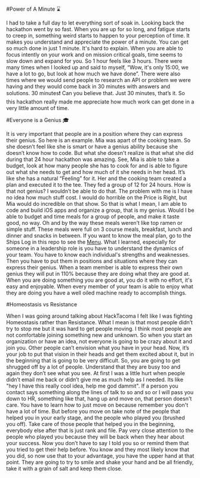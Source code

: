 #Power of A Minute :hourglass:

I had to take a full day to let everything sort of soak in. Looking back the hackathon went by so fast. When you are up for so long, and fatigue starts to creep in, something weird starts to happen to your perception of time. It makes you understand and appreciate the power of a minute. You can get so much done in just 1 minute. It's hard to explain. When you are able to focus intently on your work and on mission critical goals, time seems to slow down and expand for you. So 1 hour feels like 3 hours. There were many times when I looked up and said to myself, “Wow, it's only 15:00, we have a lot to go, but look at how much we have done”. There were also times where we would send people to research an API or problem we were having and they would come back in 30 minutes with answers and solutions. 30 minutes:exclamation: Can you believe that. Just 30 minutes, that’s it. So this hackathon really made me appreciate how much work can get done in a very little amount of time.

#Everyone is a Genius :mortar_board:

It is very important that people are in a position where they can express their genius. So here is an example. Mia was apart of the cooking team. So she doesn’t feel like she is smart or have a genius ability because she doesn’t know how to code. But what she doesn't realize is that what she did during that 24 hour hackathon was amazing. See, Mia is able to take a budget, look at how many people she has to cook for and is able to figure out what she needs to get and how much of it she needs in her head. It’s like she has a natural “Feeling” for it. Her and the cooking team created a plan and executed it to the tee. They fed a group of 12 for 24 hours. How is that not genius? I wouldn’t be able to do that. The problem with me is I have no idea how much stuff cost. I would do horrible on the Price is Right, but Mia would do incredible on that show. So that is what I mean, I am able to code and build iOS apps and organize a group, that is my genius. Would I be able to budget and time meals for a group of people, and make it taste good, no way. Oh and by the way these meals weren’t like top ramen or simple stuff. These meals were full on 3 course meals, breakfast, lunch and dinner and snacks in between. If you want to know the meal plan, go to the Ships Log in this repo to see the [Menu](https://github.com/HackTacoma/Ships-Log/blob/master/Hackathon_1/Menu.md). What I learned, especially for someone in a leadership role is you have to understand the dynamics of your team. You have to know each individual's strengths and weaknesses. Then you have to put them in positions and situations where they can express their genius. When a team member is able to express their own genius they will put in 110% because they are doing what they are good at. When you are doing something you are good at, you do it with no effort, it's easy and enjoyable. When every member of your team is able to enjoy what they are doing you have a well oiled machine ready to accomplish things.   

#Homeostasis vs Resistance

When I was going around talking about HackTacoma I felt like I was fighting Homeostasis rather than Resistance. What I mean is that most people didn’t try to stop me but it was hard to get people moving. I think most people are not comfortable joining something new and unknown. So when you start an organization or have an idea, not everyone is going to be crazy about it and join you. Other people can’t envision what you have in your head. Now, it’s your job to put that vision in their heads and get them excited about it, but in the beginning that is going to be very difficult. So, you are going to get shrugged off by a lot of people. Understand that they are busy too and again they don’t see what you see. At first I was a little hurt when people didn’t email me back or didn’t give me as much help as I needed. Its like "hey I have this really cool idea, help me god dammit". If a person you contact says something along the lines of talk to so and so or I will pass you down to HR, something like that, hang up and move on, that person doesn't care. You have to learn how to just move on because remember you don't have a lot of time. But before you move on take note of the people that helped you in your early stage, and the people who played you (brushed you off). Take care of those people that helped you in the beginning, everybody else after that is just rank and file. Pay very close attention to the people who played you because they will be back when they hear about your success. Now you don’t have to say I told you so or remind them that you tried to get their help before. You know and they most likely know that you did, so now use that to your advantage, you have the upper hand at that point. They are going to try to smile and shake your hand and be all friendly, take it with a grain of salt and keep them close.    
